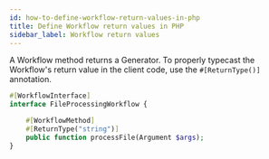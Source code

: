 ```yaml
---
id: how-to-define-workflow-return-values-in-php
title: Define Workflow return values in PHP
sidebar_label: Workflow return values
---
```


A Workflow method returns a Generator. To properly typecast the Workflow's return value in the client code, use the `#[ReturnType()]` annotation.

```php
#[WorkflowInterface]
interface FileProcessingWorkflow {

    #[WorkflowMethod]
    #[ReturnType("string")]
    public function processFile(Argument $args);
}
```
